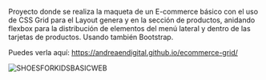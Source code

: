 Proyecto donde se realiza la maqueta de un E-commerce básico con el uso de CSS Grid para el Layout genera y en la sección de productos, anidando flexbox para la distribución de elementos del menú lateral y dentro de las tarjetas de productos. Usando también Bootstrap.

Puedes verla aquí: https://andreaendigital.github.io/ecommerce-grid/

![SHOESFORKIDSBASICWEB](https://github.com/user-attachments/assets/42b96a37-05a1-4e53-8791-1a49a21fa2dd)
